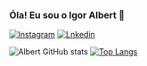 ### Óla! Eu sou o Igor Albert 👋

[![Instagram](https://img.shields.io/badge/Instagram-E4405F?style=for-the-badge&logo=instagram&logoColor=white)](https://instagram.com/igucomsono)
[![Lnkedin](https://img.shields.io/badge/LinkedIn-0077B5?style=for-the-badge&logo=linkedin&logoColor=white)](https://www.linkedin.com/in/igor-albert-7a4b3326a)

![Albert GitHub stats](https://github-readme-stats.vercel.app/api?username=devalbertt&show_icons=true&theme=dracula)
[![Top Langs](https://github-readme-stats.vercel.app/api/top-langs/?username=devalbert&hide_progress=true)](https://github.com/devalbert/github-readme-stats)
<a href="https://github.com/devalbert/github-readme-stats">
  

